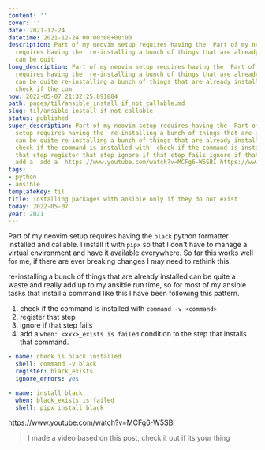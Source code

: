 ```yaml
---
content: ''
cover: ''
date: 2021-12-24
datetime: 2021-12-24 00:00:00+00:00
description: Part of my neovim setup requires having the  Part of my neovim setup
  requires having the  re-installing a bunch of things that are already installed
  can be quit
long_description: Part of my neovim setup requires having the  Part of my neovim setup
  requires having the  re-installing a bunch of things that are already installed
  can be quite re-installing a bunch of things that are already installed can be quite
  check if the com
now: 2022-05-07 21:32:25.891884
path: pages/til/ansible_install_if_not_callable.md
slug: til/ansible_install_if_not_callable
status: published
super_description: Part of my neovim setup requires having the  Part of my neovim
  setup requires having the  re-installing a bunch of things that are already installed
  can be quite re-installing a bunch of things that are already installed can be quite
  check if the command is installed with  check if the command is installed with  register
  that step register that step ignore if that step fails ignore if that step fails
  add a  add a  https://www.youtube.com/watch?v=MCFg6-W5SBI https://www.youtube.com/watch?v=MCFg6-
tags:
- python
- ansible
templateKey: til
title: Installing packages with ansible only if they do not exist
today: 2022-05-07
year: 2021
---
```


Part of my neovim setup requires having the `black` python formatter
installed and callable.  I install it with `pipx` so that I don't have
to manage a virtual environment and have it available everywhere.  So
far this works well for me, if there are ever breaking changes I may
need to rethink this.

re-installing a bunch of things that are already installed can be quite
a waste and really add up to my ansible run time, so for most of my
ansible tasks that install a command like this I have been following
this pattern.

1. check if the command is installed with `command -v <command>`
2. register that step
3. ignore if that step fails
4. add a `when: <xxx>_exists is failed` condition to the step that
   installs that command.

``` yaml
- name: check is black installed
  shell: command -v black
  register: black_exists
  ignore_errors: yes

- name: install black
  when: black_exists is failed
  shell: pipx install black
```

https://www.youtube.com/watch?v=MCFg6-W5SBI

> I made a video based on this post, check it out if its your thing